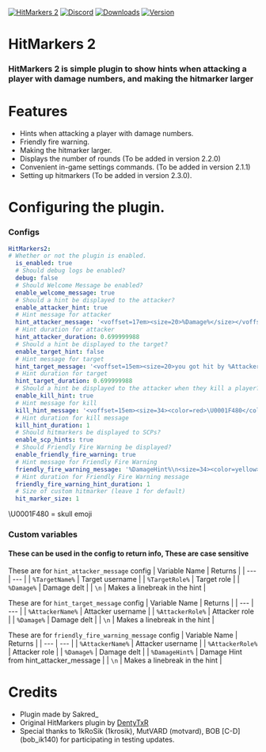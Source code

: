 [![HitMarkers 2](https://media.discordapp.net/attachments/1081923284133752903/1152937925223387256/unknown.png)](https://github.com/TranquilityStudio/HitMarkers2)
[![Discord](https://img.shields.io/discord/1143547375546290249?style=for-the-badge&label=DISCORD&color=blue)](https://discord.gg/ETPEH9Ahma)
[![Downloads](https://img.shields.io/github/downloads/CapyTeam-SCP-SL/HitMarkers2/total?style=for-the-badge&label=DOWNLOADS&color=00b300)](https://github.com/CapyTeam-SCP-SL/HitMarkers2/releases/)
[![Version](https://img.shields.io/github/v/tag/CapyTeam-SCP-SL/HitMarkers2?style=for-the-badge&label=VERSION&color=ff4f00)](https://github.com/CapyTeam-SCP-SL/HitMarkers2/releases/latest)

# HitMarkers 2
### HitMarkers 2 is simple plugin to show hints when attacking a player with damage numbers, and making the hitmarker larger

# Features
- Hints when attacking a player with damage numbers.
- Friendly fire warning.
- Making the hitmarker larger.
- Displays the number of rounds (To be added in version 2.2.0)
- Convenient in-game settings commands. (To be added in version 2.1.1)
- Setting up hitmarkers (To be added in version 2.3.0).

# Configuring the plugin.

### Configs

```yml
HitMarkers2:
# Whether or not the plugin is enabled.
  is_enabled: true
  # Should debug logs be enabled?
  debug: false
  # Should Welcome Message be enabled?
  enable_welcome_message: true
  # Should a hint be displayed to the attacker?
  enable_attacker_hint: true
  # Hint message for attacker
  hint_attacker_message: '<voffset=17em><size=20>%Damage%</size></voffset>'
  # Hint duration for attacker
  hint_attacker_duration: 0.699999988
  # Should a hint be displayed to the target?
  enable_target_hint: false
  # Hint message for target
  hint_target_message: '<voffset=15em><size=20>you got hit by %AttackerName%</size></voffset>'
  # Hint duration for target
  hint_target_duration: 0.699999988
  # Should a hint be displayed to the attacker when they kill a player?
  enable_kill_hint: true
  # Hint message for kill
  kill_hint_message: '<voffset=15em><size=34><color=red>\U0001F480</color></size></voffset>'
  # Hint duration for kill message
  kill_hint_duration: 1
  # Should hitmarkers be displayed to SCPs?
  enable_scp_hints: true
  # Should Friendly Fire Warning be displayed?
  enable_friendly_fire_warning: true
  # Hint message for Friendly Fire Warning
  friendly_fire_warning_message: '%DamageHint%\n<size=34><color=yellow>Warning. Try not to hurt your teammates.</color></size>'
  # Hint duration for Friendly Fire Warning message
  friendly_fire_warning_hint_duration: 1
  # Size of custom hitmarker (leave 1 for default)
  hit_marker_size: 1
```

\U0001F480 = skull emoji

### Custom variables
#### These can be used in the config to return info, These are case sensitive

These are for `hint_attacker_message` config
| Variable Name | Returns |
| --- | --- |
| `%TargetName%` | Target username |
| `%TargetRole%` | Target role |
| `%Damage%` | Damage delt |
| `\n` | Makes a linebreak in the hint |


These are for `hint_target_message` config
| Variable Name | Returns |
| --- | --- |
| `%AttackerName%` | Attacker username |
| `%AttackerRole%` | Attacker role |
| `%Damage%` | Damage delt |
| `\n` | Makes a linebreak in the hint |

These are for `friendly_fire_warning_message` config
| Variable Name | Returns |
| --- | --- |
| `%AttackerName%` | Attacker username |
| `%AttackerRole%` | Attacker role |
| `%Damage%` | Damage delt |
| `%DamageHint%` | Damage Hint from hint_attacker_message |
| `\n` | Makes a linebreak in the hint |


# Credits
- Plugin made by Sakred_
- Original HitMarkers plugin by [DentyTxR](https://github.com/DentyTxR)
- Special thanks to 1kRoSik (1krosik), MutVARD (motvard), BOB [C-D] (bob_ik140) for participating in testing updates.
